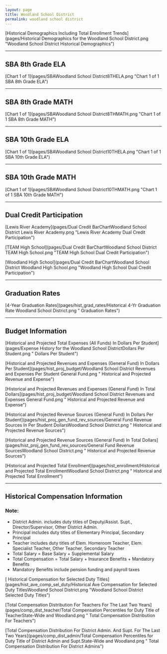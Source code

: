 ```yaml
---
layout: page
title: Woodland School District
permalink: woodland school district
---
```



[Historical Demographics Including Total Enrollment Trends](pages/Historical Demographics for the Woodland School District.png "Woodland School District Historical Demographics")

___

## SBA 8th Grade ELA

[Chart 1 of 1](pages/SBAWoodland School District8THELA.png "Chart 1 of 1 SBA 8th Grade ELA")


___

## SBA 8th Grade MATH

[Chart 1 of 1](pages/SBAWoodland School District8THMATH.png "Chart 1 of 1 SBA 8th Grade MATH")


___

## SBA 10th Grade ELA

[Chart 1 of 1](pages/SBAWoodland School District10THELA.png "Chart 1 of 1 SBA 10th Grade ELA")


___

## SBA 10th Grade MATH

[Chart 1 of 1](pages/SBAWoodland School District10THMATH.png "Chart 1 of 1 SBA 10th Grade MATH")


___

## Dual Credit Participation

[Lewis River Academy](pages/Dual Credit BarChartWoodland School District Lewis River Academy.png "Lewis River Academy Dual Credit Participation")

[TEAM High School](pages/Dual Credit BarChartWoodland School District TEAM High School.png "TEAM High School Dual Credit Participation")

[Woodland High School](pages/Dual Credit BarChartWoodland School District Woodland High School.png "Woodland High School Dual Credit Participation")


___

## Graduation Rates

[4-Year Graduation Rates](pages/hist_grad_rates/Historical 4-Yr Graduation Rate Woodland School District.png " Graduation Rates")


___

## Budget Information

[Historical and Projected Total Expenses (All Funds) In Dollars Per Student](pages/Expense History for the Woodland School DistrictDollars Per Student.png " Dollars Per Student")

[Historical and Projected Revenues and Expenses (General Fund) In Dollars Per Student](pages/hist_proj_budget/Woodland School District Revenues and Expenses Per Student General Fund.png " Historical and Projected Revenue and Expense")

[Historical and Projected Revenues and Expenses (General Fund) In Total Dollars](pages/hist_proj_budget/Woodland School District Revenues and Expenses General Fund.png " Historical and Projected Revenue and Expense")

[Historical and Projected Revenue Sources (General Fund) In Dollars Per Student](pages/hist_proj_gen_fund_rev_sources/General Fund Revenue Sources In Per Student DollarsWoodland School District.png " Historical and Projected Revenue Sources")

[Historical and Projected Revenue Sources (General Fund) In Total Dollars](pages/hist_proj_gen_fund_rev_sources/General Fund Revenue SourcesWoodland School District.png " Historical and Projected Revenue Sources")

[Historical and Projected Total Enrollment](pages/hist_enrollment/Historical and Projected Total EnrollmentWoodland School District.png " Historical and Projected Total Enrollment")


___

## Historical Compensation Information
### Note:
- District Admin. includes duty titles of Deputy/Assist. Supt., Director/Supervisor, Other District Admin.
- Principal includes duty titles of Elementary Principal, Secondary Principal
- Teacher includes duty titles of Elem. Homeroom Teacher, Elem. Specialist Teacher, Other Teacher, Secondary Teacher
- Total Salary = Base Salary + Supplemental Salary
- Total Compensation = Total Salary + Insurance Benefits + Mandatory Benefits
- Mandatory Benefits include pension funding and payroll taxes

[ Historical Compensation for Selected Duty Titles](pages/hist_ave_comp_sel_duty/Historical Ave Compensation for Selected Duty TitlesWoodland School District.png "Woodland School District Selected Duty Titles")

[Total Compensation Distribution For Teachers For The Last Two Years](pages/comp_dist_teacher/Total Compensation Percentiles for Duty Title of TeacherState-Wide and Woodland.png " Total Compensation Distribution For Teachers")

[Total Compensation Distribution For District Admin. And Supt. For The Last Two Years](pages/comp_dist_admin/Total Compensation Percentiles for Duty Title of District Admin and Supt.State-Wide and Woodland.png " Total Compensation Distribution For District Admins")

